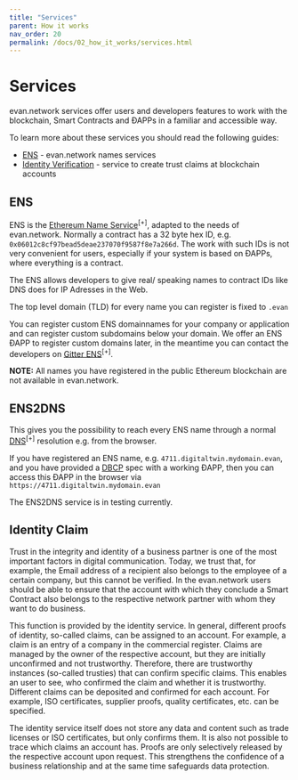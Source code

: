 ```yaml
---
title: "Services"
parent: How it works
nav_order: 20
permalink: /docs/02_how_it_works/services.html
---
```


# Services

evan.network services offer users and developers features to work with the blockchain, Smart Contracts and ÐAPPs in a familiar and accessible way.

To learn more about these services you should read the following guides:
  * [ENS](/docs/04_developers/ens.html) - evan.network names services
  * [Identity Verification](/docs/04_developers/identity-verification.html) - service to create trust claims at blockchain accounts

## ENS

ENS is the [Ethereum Name Service](https://github.com/ethereum/ens)<sup>[+]</sup>, adapted to the needs of evan.network. Normally a contract has a 32 byte hex ID, e.g. `0x06012c8cf97bead5deae237070f9587f8e7a266d`. The work with such IDs is not very convenient for users, especially if your system is based on ÐAPPs, where everything is a contract.

The ENS allows developers to give real/ speaking names to contract IDs like DNS does for IP Adresses in the Web.

The top level domain (TLD) for every name you can register is fixed to `.evan`

You can register custom ENS domainnames for your company or application and can register custom subdomains below your domain. We offer an ENS ÐAPP to register custom domains later, in the meantime you can contact the developers on [Gitter ENS](https://gitter.im/evannetwork/ens)<sup>[+]</sup>.

**NOTE:** All names you have registered in the public Ethereum blockchain are not available in evan.network.

## ENS2DNS

This gives you the possibility to reach every ENS name through a normal [DNS](https://en.wikipedia.org/wiki/Domain_Name_System)<sup>[+]</sup> resolution e.g. from the browser.

If you have registered an ENS name, e.g. `4711.digitaltwin.mydomain.evan`, and you have provided a [DBCP](/docs/04_developers/dbcp.html) spec with a working ÐAPP, then you can access this ÐAPP in the browser via `https://4711.digitaltwin.mydomain.evan`

The ENS2DNS service is in testing currently.

## Identity Claim

Trust in the integrity and identity of a business partner is one of the most important factors in digital communication. Today, we trust that, for example, the Email address of a recipient also belongs to the employee of a certain company, but this cannot be verified. In the evan.network users should be able to ensure that the account with which they conclude a Smart Contract also belongs to the respective network partner with whom they want to do business.

This function is provided by the identity service. In general, different proofs of identity, so-called claims, can be assigned to an account. For example, a claim is an entry of a company in the commercial register. Claims are managed by the owner of the respective account, but they are initially unconfirmed and not trustworthy. Therefore, there are trustworthy instances (so-called trusties) that can confirm specific claims. This enables an user to see, who confirmed the claim and whether it is trustworthy. Different claims can be deposited and confirmed for each account. For example, ISO certificates, supplier proofs, quality certificates, etc. can be specified.

The identity service itself does not store any data and content such as trade licenses or ISO certificates, but only confirms them. It is also not possible to trace which claims an account has. Proofs are only selectively released by the respective account upon request. This strengthens the confidence of a business relationship and at the same time safeguards data protection.
